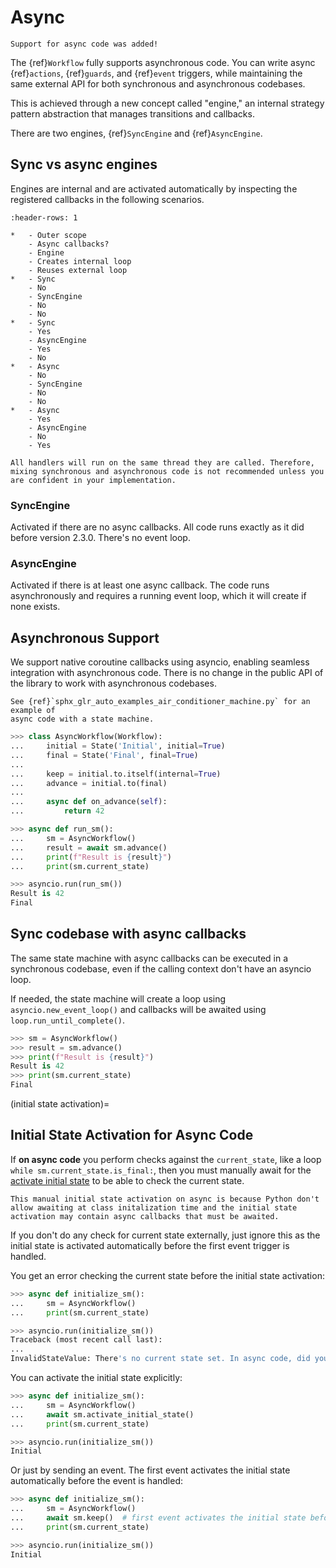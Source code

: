 # Async

```{versionadded} 2.3.0
Support for async code was added!
```

The {ref}`Workflow` fully supports asynchronous code. You can write async {ref}`actions`, {ref}`guards`, and {ref}`event` triggers, while maintaining the same external API for both synchronous and asynchronous codebases.

This is achieved through a new concept called "engine," an internal strategy pattern abstraction that manages transitions and callbacks.

There are two engines, {ref}`SyncEngine` and {ref}`AsyncEngine`.


## Sync vs async engines

Engines are internal and are activated automatically by inspecting the registered callbacks in the following scenarios.


```{list-table} Sync vs async engines
:header-rows: 1

*   - Outer scope
    - Async callbacks?
    - Engine
    - Creates internal loop
    - Reuses external loop
*   - Sync
    - No
    - SyncEngine
    - No
    - No
*   - Sync
    - Yes
    - AsyncEngine
    - Yes
    - No
*   - Async
    - No
    - SyncEngine
    - No
    - No
*   - Async
    - Yes
    - AsyncEngine
    - No
    - Yes

```

```{note}
All handlers will run on the same thread they are called. Therefore, mixing synchronous and asynchronous code is not recommended unless you are confident in your implementation.
```

### SyncEngine
Activated if there are no async callbacks. All code runs exactly as it did before version 2.3.0.
There's no event loop.

### AsyncEngine
Activated if there is at least one async callback. The code runs asynchronously and requires a running event loop, which it will create if none exists.



## Asynchronous Support

We support native coroutine callbacks using asyncio, enabling seamless integration with asynchronous code. There is no change in the public API of the library to work with asynchronous codebases.


```{seealso}
See {ref}`sphx_glr_auto_examples_air_conditioner_machine.py` for an example of
async code with a state machine.
```


```py
>>> class AsyncWorkflow(Workflow):
...     initial = State('Initial', initial=True)
...     final = State('Final', final=True)
...
...     keep = initial.to.itself(internal=True)
...     advance = initial.to(final)
...
...     async def on_advance(self):
...         return 42

>>> async def run_sm():
...     sm = AsyncWorkflow()
...     result = await sm.advance()
...     print(f"Result is {result}")
...     print(sm.current_state)

>>> asyncio.run(run_sm())
Result is 42
Final

```

## Sync codebase with async callbacks

The same state machine with async callbacks can be executed in a synchronous codebase,
even if the calling context don't have an asyncio loop.

If needed, the state machine will create a loop using `asyncio.new_event_loop()` and callbacks will be awaited using `loop.run_until_complete()`.


```py
>>> sm = AsyncWorkflow()
>>> result = sm.advance()
>>> print(f"Result is {result}")
Result is 42
>>> print(sm.current_state)
Final

```


(initial state activation)=
## Initial State Activation for Async Code


If **on async code** you perform checks against the `current_state`, like a loop `while sm.current_state.is_final:`, then you must manually
await for the  [activate initial state](workflow.Workflow.activate_initial_state) to be able to check the current state.

```{hint}
This manual initial state activation on async is because Python don't allow awaiting at class initalization time and the initial state activation may contain async callbacks that must be awaited.
```

If you don't do any check for current state externally, just ignore this as the initial state is activated automatically before the first event trigger is handled.

You get an error checking the current state before the initial state activation:

```py
>>> async def initialize_sm():
...     sm = AsyncWorkflow()
...     print(sm.current_state)

>>> asyncio.run(initialize_sm())
Traceback (most recent call last):
...
InvalidStateValue: There's no current state set. In async code, did you activate the initial state? (e.g., `await sm.activate_initial_state()`)

```

You can activate the initial state explicitly:


```py
>>> async def initialize_sm():
...     sm = AsyncWorkflow()
...     await sm.activate_initial_state()
...     print(sm.current_state)

>>> asyncio.run(initialize_sm())
Initial

```

Or just by sending an event. The first event activates the initial state automatically
before the event is handled:

```py
>>> async def initialize_sm():
...     sm = AsyncWorkflow()
...     await sm.keep()  # first event activates the initial state before the event is handled
...     print(sm.current_state)

>>> asyncio.run(initialize_sm())
Initial

```
